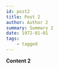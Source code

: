 ```yaml
---
id: post2
title: Post 2
author: Author 2
summary: Summary 2
date: 1972-01-01
tags:
    - tagged
---
```


**Content 2**